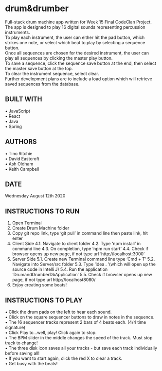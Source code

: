 # drum&drumber

Full-stack drum machine app written for Week 15 Final CodeClan Project.  
The app is designed to play 16 digital sounds representing percussion instruments.  
To play each instrument, the user can either hit the pad button, which strikes one note, or select which beat to play by selecting a sequence button.  
Once all sequences are chosen for the desired instrument, the user can play all sequences by clicking the master play button.  
To save a sequence, click the sequence save button at the end, then select the master save button at the top.  
To clear the instrument sequence, select clear.  
Further development plans are to include a load option which will retrieve saved sequences from the database.  

## BUILT WITH
• JavaScript   
• React  
• Java  
• Spring

## AUTHORS
• Tino Ritchie  
• David Eastcroft  
• Ash Oldham  
• Keith Campbell  

## DATE
Wednesday August 12th 2020

## INSTRUCTIONS TO RUN
1. Open Terminal
2. Create Drum Machine folder
3. Copy git repo link, type ‘git pull’ in command line then paste  link, hit enter
4. Client Side
	4.1. Navigate to client folder
	4.2. Type ‘npm install’ in command line
	4.3. On completion, type ‘npm run start’
	4.4. Check if browser opens up new page, if not type url ‘http://localhost:3000’
5. Server Side
	5.1. Create new Terminal command line type ‘Cmd + T’
	5.2. Navigate into Server/src folder
	5.3. Type ‘idea . ’(which will open up the source code in Intelli J)
	5.4. Run the application ‘DrumandDrumberDbApplication’
	5.5. Check if browser opens up new page, if not type url http://localhost8080/
6. Enjoy creating some beats!

## INSTRUCTIONS TO PLAY
• Click the drum pads on the left to hear each sound.  
• Click on the square sequencer buttons to draw in notes in the sequence.  
• The 16 sequencer tracks represent 2 bars of 4 beats each. (4/4 time signature)  
• Click Play to...well, play! Click again to stop.  
• The BPM slider in the middle changes the speed of the track. Must stop track to change!  
• The three disk icon saves all your tracks - but save each track individually before saving all!  
• If you want to start again, click the red X to clear a track.  
• Get busy with the beats!
